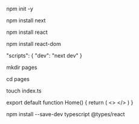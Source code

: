 npm init -y 

npm install next

npm install react

npm install react-dom

"scripts": {
  "dev": "next dev"
}

mkdir pages

cd pages 

touch index.ts

export default function Home() {
    return (
        <>
        </>
    )
} 

npm install --save-dev typescript @types/react
